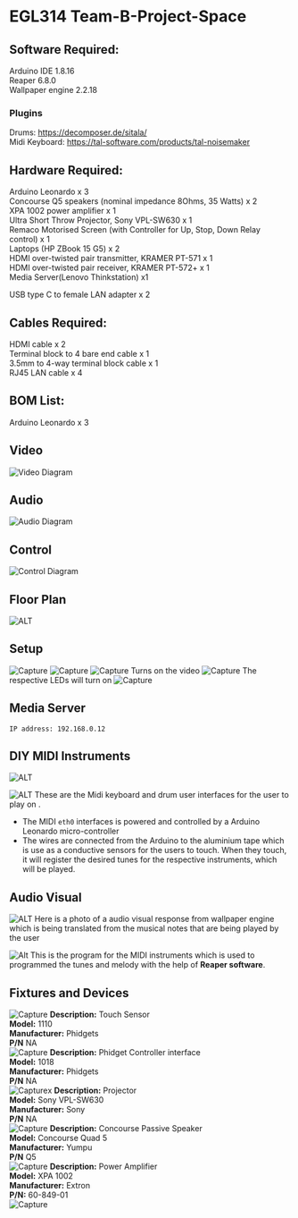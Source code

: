 # EGL314 Team-B-Project-Space

## Software Required:<br>

Arduino IDE 1.8.16<br>
Reaper 6.8.0<br>
Wallpaper engine 2.2.18 <br>
### **Plugins**
Drums: https://decomposer.de/sitala/ <br>
Midi Keyboard: https://tal-software.com/products/tal-noisemaker<br>


## Hardware Required:<br>
Arduino Leonardo x 3<br>
Concourse Q5 speakers (nominal impedance 8Ohms, 35 Watts) x 2<br>
XPA 1002 power amplifier x 1<br>
Ultra Short Throw Projector, Sony VPL-SW630 x 1<br>
Remaco Motorised Screen (with Controller for Up, Stop, Down Relay control) x 1<br>
Laptops (HP ZBook 15 G5) x 2<br>
HDMI over-twisted pair transmitter, KRAMER PT-571 x 1<br>
HDMI over-twisted pair receiver, KRAMER PT-572+ x 1<br>
Media Server(Lenovo Thinkstation) x1<br>

USB type C to female LAN adapter x 2<br>

## Cables Required:<br>
HDMI cable x 2<br>
Terminal block to 4 bare end cable x 1<br>
3.5mm to 4-way terminal block cable x 1<br>
RJ45 LAN cable x 4<br>

## BOM List:<br>
Arduino Leonardo x 3

## Video 
![Video Diagram](images/Video.jpg)
## Audio
![Audio Diagram](images/Audio.jpg)
## Control
![Control Diagram](images/controlphoto.jpeg)

## Floor Plan
![ALT](images/FloorPlan.jpg)

## Setup 
![Capture](images/setup.jpg)
![Capture](images/server.jpg)
![Capture](images/phidget_setup.jpg)
Turns on the video
![Capture](images/MIDIsetup.jpg)
The respective LEDs will turn on
![Capture](images/Rack.jpg)
## Media Server
```
IP address: 192.168.0.12 
```
## DIY MIDI Instruments
![ALT](images/MIDI_Keyboard.jpg)

![ALT](images/Drum.jpg)
These are the Midi keyboard and drum user interfaces for the user to play on .
* The MIDI `eth0` interfaces is powered and controlled by a Arduino Leonardo micro-controller 
* The wires are connected from the Arduino to the aluminium tape which is use as a conductive sensors for the users to touch. When they touch, it will register the desired tunes for the respective instruments, which will be played.
## Audio Visual
![ALT](images/AudioVisual.jpg)
Here is a photo of a audio visual response from wallpaper engine which is being translated from the musical notes that are being played by the user

![Alt](images/MIDIcode.jpg)
This is the program for the MIDI instruments which is used to programmed the tunes and melody with the help of **Reaper software**.

## Fixtures and Devices

![Capture](images/TouchSensor.jpg)
**Description:** Touch Sensor <br>
**Model:** 1110 <br>
**Manufacturer:** Phidgets <br>
**P/N** NA <br>
![Capture](images/Phidget_Interface.jpg)
**Description:** Phidget Controller interface <br>
**Model:** 1018 <br>
**Manufacturer:** Phidgets <br>
**P/N** NA <br>
![Capture](images/Projector.jpg)x
**Description:** Projector <br>
**Model:** Sony VPL-SW630 <br>
**Manufacturer:** Sony <br>
**P/N** NA <br>
![Capture](images/Speaker1.jpg)
**Description:** Concourse Passive Speaker <br>
**Model:** Concourse Quad 5  <br>
**Manufacturer:** Yumpu <br>
**P/N** Q5 <br>
![Capture](images/XPA1002Amp.jpg)
**Description:** Power Amplifier<br>
**Model:** XPA 1002 <br>
**Manufacturer:** Extron <br>
**P/N:** 60-849-01 <br>
![Capture](images/server.jpg)










